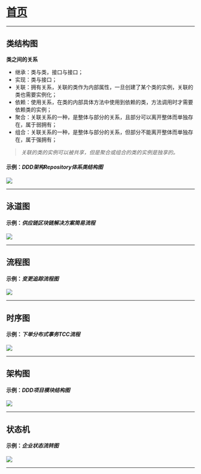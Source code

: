 # [首页](/blog/)

***

## 类结构图

**类之间的关系**

- 继承：类与类，接口与接口；
- 实现：类与接口；
- 关联：拥有关系，关联的类作为内部属性，一旦创建了某个类的实例，关联的类也需要实例化；
- 依赖：使用关系，在类的内部具体方法中使用到依赖的类，方法调用时才需要依赖类的实例；
- 聚合：关联关系的一种，是整体与部分的关系，且部分可以离开整体而单独存在，属于弱拥有；
- 组合：关联关系的一种，是整体与部分的关系，但部分不能离开整体而单独存在，属于强拥有；

> *关联的类的实例可以被共享，但是聚合或组合的类的实例是独享的。*

#### 示例：*DDD架构Repository体系类结构图*

![](/blog/pic/Repository体系类结构图.png)

***

## 泳道图

#### 示例：*供应链区块链解决方案简易流程*

![](/blog/pic/区块链解决方案简易流程.png)

***

## 流程图

#### 示例：*变更追踪流程图*

![](/blog/pic/变更追踪流程.png)

***

## 时序图

#### 示例：*下单分布式事务TCC流程*

![](/blog/pic/下单分布式事务TCC流程.png)

***

## 架构图

#### 示例：*DDD项目模块结构图*

![](/blog/pic/DDD项目模块结构图.png)

***

## 状态机

#### 示例：*企业状态流转图*

![](/blog/pic/企业状态流转图.png)

***

